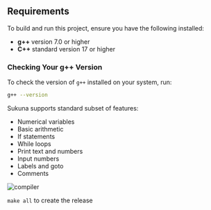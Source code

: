 
## Requirements

To build and run this project, ensure you have the following installed:

- **g++** version 7.0 or higher
- **C++** standard version 17 or higher

### Checking Your g++ Version

To check the version of `g++` installed on your system, run:

```bash
g++ --version
```

Sukuna supports standard subset of features:
- Numerical variables
- Basic arithmetic
- If statements
- While loops
- Print text and numbers
- Input numbers
- Labels and goto
- Comments

![compiler](https://github.com/user-attachments/assets/9558ee95-6a71-4dd2-bc9e-b6573af416db)


`make all` to create the release

